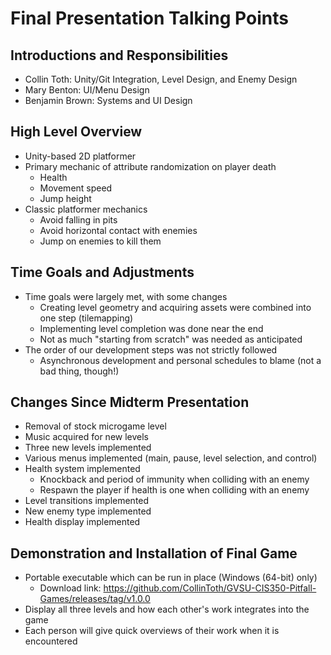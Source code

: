 # Final Presentation Talking Points

## Introductions and Responsibilities

- Collin Toth: Unity/Git Integration, Level Design, and Enemy Design
- Mary Benton: UI/Menu Design
- Benjamin Brown: Systems and UI Design

## High Level Overview

- Unity-based 2D platformer
- Primary mechanic of attribute randomization on player death
    - Health
    - Movement speed
    - Jump height
- Classic platformer mechanics
    - Avoid falling in pits
    - Avoid horizontal contact with enemies
    - Jump on enemies to kill them

## Time Goals and Adjustments

- Time goals were largely met, with some changes
    - Creating level geometry and acquiring assets were combined into one step (tilemapping)
    - Implementing level completion was done near the end
    - Not as much "starting from scratch" was needed as anticipated
- The order of our development steps was not strictly followed
    - Asynchronous development and personal schedules to blame (not a bad thing, though!)

## Changes Since Midterm Presentation

- Removal of stock microgame level
- Music acquired for new levels
- Three new levels implemented
- Various menus implemented (main, pause, level selection, and control)
- Health system implemented
    - Knockback and period of immunity when colliding with an enemy
    - Respawn the player if health is one when colliding with an enemy
- Level transitions implemented
- New enemy type implemented
- Health display implemented

## Demonstration and Installation of Final Game

- Portable executable which can be run in place (Windows (64-bit) only)
    - Download link: https://github.com/CollinToth/GVSU-CIS350-Pitfall-Games/releases/tag/v1.0.0
- Display all three levels and how each other's work integrates into the game
- Each person will give quick overviews of their work when it is encountered
